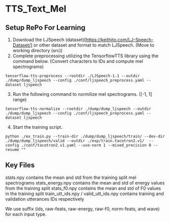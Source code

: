 # TTS_Text_Mel


## Setup RePo For Learning

1. Download the LJSpeech (dataset)[https://keithito.com/LJ-Speech-Dataset/] or other dataset and format to match LJSpeech. (Move to working directory (src))
2. Complete preprocessing utilizing the TensorflowTTS library using the command below. (Convert characters to IDs and compute mel spectrograms)
```
tensorflow-tts-preprocess --rootdir ./LJSpeech-1.1 --outdir ./dump/dump_ljspeech --config ./conf/ljspeech_preprocess.yaml --dataset ljspeech
```
3. Run the following command to normilize mel spectrograms. ([-1, 1] range)
```
tensorflow-tts-normalize --rootdir ./dump/dump_ljspeech --outdir ./dump/dump_ljspeech --config ./conf/ljspeech_preprocess.yaml --dataset ljspeech 
```
4. Start the training script.
```
python ./ex_train.py --train-dir ./dump/dump_ljspeech/train/ --dev-dir ./dump/dump_ljspeech/valid --outdir ./exp/train.tacotron2.v1/  --config ./conf/tacotron2.v1.yaml --use-norm 1 --mixed_precision 0 --resume ""
```


## Key Files

stats.npy contains the mean and std from the training split mel spectrograms
stats_energy.npy contains the mean and std of energy values from the training split
stats_f0.npy contains the mean and std of F0 values in the training split
train_utt_ids.npy / valid_utt_ids.npy contains training and validation utterances IDs respectively

We use suffix (ids, raw-feats, raw-energy, raw-f0, norm-feats, and wave) for each input type.
